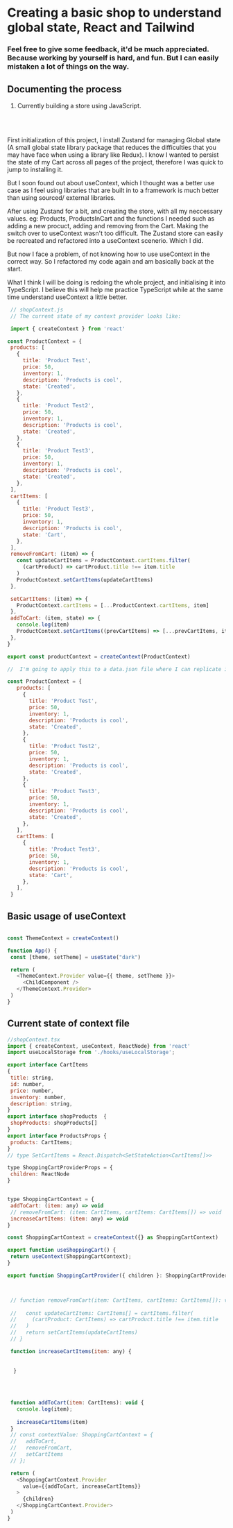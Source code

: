 # Creating a basic shop to understand global state, React and Tailwind

### Feel free to give some feedback, it'd be much appreciated. Because working by yourself is hard, and fun. But I can easily mistaken a lot of things on the way.

## Documenting the process
1. Currently building a store using JavaScript.
 <br>
 <br>

 First initialization of this project, I install Zustand for managing Global state (A small global state library package that reduces the difficulties that you may have face when using a library like Redux). I know I wanted to persist the state of my Cart across all pages of the project, therefore I was quick to jump to installing it. 
 
 But I soon found out about useContext, which I thought was a better use case as I feel using libraries that are built in to a framework is much better than using sourced/ external libraries.

 After using Zustand for a bit, and creating the store, with all my neccessary values. eg: Products, ProductsInCart and the functions I needed such as adding a new procuct, adding and removing from the Cart. Making the switch over to useContext wasn't too difficult. The Zustand store can easily be recreated and refactored into a useContext scenerio. Which I did. 

 But now I face a problem, of not knowing how to use useContext in the correct way. So I refactored my code again and am basically back at the start. 

 What I think I will be doing is redoing the whole project, and initialising it into TypeScript. I believe this will help me practice TypeScript while at the same time understand useContext a little better.

 ```javascript
  // shopContext.js
  // The current state of my context provider looks like:

  import { createContext } from 'react'

const ProductContext = {
  products: [
    {
      title: 'Product Test',
      price: 50,
      inventory: 1,
      description: 'Products is cool',
      state: 'Created',
    },
    {
      title: 'Product Test2',
      price: 50,
      inventory: 1,
      description: 'Products is cool',
      state: 'Created',
    },
    {
      title: 'Product Test3',
      price: 50,
      inventory: 1,
      description: 'Products is cool',
      state: 'Created',
    },
  ],
  cartItems: [
    {
      title: 'Product Test3',
      price: 50,
      inventory: 1,
      description: 'Products is cool',
      state: 'Cart',
    },
  ],
  removeFromCart: (item) => {
    const updateCartItems = ProductContext.cartItems.filter(
      (cartProduct) => cartProduct.title !== item.title
    )
    ProductContext.setCartItems(updateCartItems)
  },

  setCartItems: (item) => {
    ProductContext.cartItems = [...ProductContext.cartItems, item]
  },
  addToCart: (item, state) => {
    console.log(item)
    ProductContext.setCartItems((prevCartItems) => [...prevCartItems, item])
  },
}

export const productContext = createContext(ProductContext)

 ```

 ```js
//  I'm going to apply this to a data.json file where I can replicate if I were fetching data from an api or database
 
const ProductContext = {
    products: [
      {
        title: 'Product Test',
        price: 50,
        inventory: 1,
        description: 'Products is cool',
        state: 'Created',
      },
      {
        title: 'Product Test2',
        price: 50,
        inventory: 1,
        description: 'Products is cool',
        state: 'Created',
      },
      {
        title: 'Product Test3',
        price: 50,
        inventory: 1,
        description: 'Products is cool',
        state: 'Created',
      },
    ],
    cartItems: [
      {
        title: 'Product Test3',
        price: 50,
        inventory: 1,
        description: 'Products is cool',
        state: 'Cart',
      },
    ],
  }
 ```
## Basic usage of useContext
 ```js
 
 const ThemeContext = createContext()

function App() {
  const [theme, setTheme] = useState("dark")

  return (
    <ThemeContext.Provider value={{ theme, setTheme }}>
      <ChildComponent />
    </ThemeContext.Provider>
  )
}
 ```
## Current state of context file 

 ```js
//shopContext.tsx
import { createContext, useContext, ReactNode} from 'react'
import useLocalStorage from './hooks/useLocalStorage';

export interface CartItems
{
  title: string,
  id: number,
  price: number,
  inventory: number, 
  description: string,  
}
export interface shopProducts  {
  shopProducts: shopProducts[]
}
export interface ProductsProps {
  products: CartItems; 
}
// type SetCartItems = React.Dispatch<SetStateAction<CartItems[]>>

type ShoppingCartProviderProps = {
  children: ReactNode
}


type ShoppingCartContext = {
  addToCart: (item: any) => void
  // removeFromCart: (item: CartItems, cartItems: CartItems[]) => void
  increaseCartItems: (item: any) => void
}

const ShoppingCartContext = createContext({} as ShoppingCartContext)

export function useShoppingCart() {
  return useContext(ShoppingCartContext);
}

export function ShoppingCartProvider({ children }: ShoppingCartProviderProps) {



  // function removeFromCart(item: CartItems, cartItems: CartItems[]): void {
    
  //   const updateCartItems: CartItems[] = cartItems.filter(
  //     (cartProduct: CartItems) => cartProduct.title !== item.title
  //   )
  //   return setCartItems(updateCartItems)
  // }

  function increaseCartItems(item: any) {
   
    
   }
    
    

  
  function addToCart(item: CartItems): void {
    console.log(item);
    
    increaseCartItems(item)
  }
  // const contextValue: ShoppingCartContext = {
  //   addToCart,
  //   removeFromCart,
  //   setCartItems
  // };

  return (
    <ShoppingCartContext.Provider
      value={{addToCart, increaseCartItems}}
    >
      {children}
    </ShoppingCartContext.Provider>
  )
}
```



